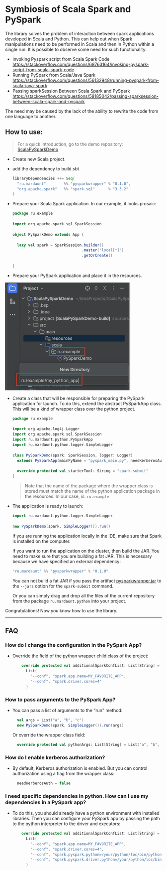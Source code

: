 # Symbiosis of Scala Spark and PySpark

The library solves the problem of interaction between spark applications developed in Scala and Python.
This can help out when Spark manipulations need to be performed in Scala and then in Python within a single run.
It is possible to observe some need for such functionality:

- Invoking Pyspark script from Scala Spark Code
  https://stackoverflow.com/questions/68763164/invoking-pyspark-script-from-scala-spark-code
- Running PySpark from Scala/Java Spark
  https://stackoverflow.com/questions/56132948/running-pyspark-from-scala-java-spark
- Passing sparkSession Between Scala Spark and PySpark
  https://stackoverflow.com/questions/58185042/passing-sparksession-between-scala-spark-and-pyspark

The need may be caused by the lack of the ability to rewrite the code from one language to another.

## How to use:
> For a quick introduction, go to the demo repository: [ScalaPySparkDemo](https://github.com/MinorityMeaning/ScalaPySparkDemo)

- Create new Scala project.
- add the dependency to build.sbt
  ```Scala
  libraryDependencies ++= Seq(
    "ru.mardaunt"        %% "pysparkwrapper" % "0.1.0",
    "org.apache.spark"   %% "spark-sql"      % "3.3.2"
  )
  ```

- Prepare your Scala Spark application.
  In our example, it looks prosaic:
  ```Scala
  package ru.example
  
  import org.apache.spark.sql.SparkSession
  
  object PySparkDemo extends App {
  
    lazy val spark = SparkSession.builder()
                                 .master("local[*]")
                                 .getOrCreate()
  
  }
  ```

- Prepare your PySpark application and place it in the resources.
<img width=400 src="https://raw.githubusercontent.com/MinorityMeaning/PySparkWrapper/img/packages.png">

- Create a class that will be responsible for preparing the PySpark application for launch.
  To do this, extend the abstract PySparkApp class. This will be a kind of wrapper class over the python project.
  ```Scala
  package ru.example
  
  import org.apache.log4j.Logger
  import org.apache.spark.sql.SparkSession
  import ru.mardaunt.python.PySparkApp
  import ru.mardaunt.python.logger.SimpleLogger
  
  class PySparkDemo(spark: SparkSession, logger: Logger)
    extends PySparkApp(mainPyName = "pyspark_main.py", needKerberosAuth = false)(spark, logger) {
  
    override protected val starterTool: String = "spark-submit"
  }
  ```
  > Note that the name of the package where the wrapper class is stored must match the name of the python application package in the resources.
  > In our case, is: ``ru.example``

- The application is ready to launch:
  ```Scala
  import ru.mardaunt.python.logger.SimpleLogger
  
  new PySparkDemo(spark, SimpleLogger()).run()
  ```
  If you are running the application locally in the IDE, make sure that Spark is installed on the computer.

  If you want to run the application on the cluster, then build the JAR.
  You need to make sure that you are building a fat JAR. This is necessary because we have specified an external dependency:
  ```Scala
  "ru.mardaunt" %% "pysparkwrapper" % "0.1.0"
  ```

  You can not build a fat JAR if you pass the artifact [pysparkwrapper.jar](https://mvnrepository.com/artifact/ru.mardaunt/pysparkwrapper) to the ``--jars`` option for the ``spark-submit`` command.

  Or you can simply drag and drop all the files of the current repository from the package ```ru.mardaunt.python``` into your project.

Congratulations! Now you know how to use the library.

---
## FAQ

### How do I change the configuration in the PySpark App?
- Override the field of the python wrapper child class of the project:
  ```Scala
      override protected val additionalSparkConfList: List[String] =
        List(
          "--conf", "spark.app.name=MY_FAVORITE_APP",
          "--conf", "spark.driver.cores=4"
        )
  ```

### How to pass arguments to the PySpark App?
- You can pass a list of arguments to the "run" method:
  ```Scala
    val args = List("a", "b", "c")
    new PySparkDemo(spark, SimpleLogger()).run(args)
  ```
  Or override the wrapper class field:
  ```Scala
    override protected val pythonArgs: List[String] = List("a", "b", "c")
  ```

### How do I enable kerberos authorization?
- By default, Kerberos authorization is enabled. But you can control authorization using a flag from the wrapper class:
  ```Scala
    needKerberosAuth = false
  ```

### I need specific dependencies in python. How can I use my dependencies in a PySpark app?

- To do this, you should already have a python environment with installed libraries.
  Then you can configure your PySpark app by passing the path to the python interpreter to the driver and executors:
  ```Scala
      override protected val additionalSparkConfList: List[String] =
        List(
          "--conf", "spark.app.name=MY_FAVORITE_APP",
          "--conf", "spark.driver.cores=4",
          "--conf", "spark.pyspark.python=/your/python/loc/bin/python",
          "--conf", "spark.pyspark.driver.python=/your/python/loc/bin/python"
        )
  ```

